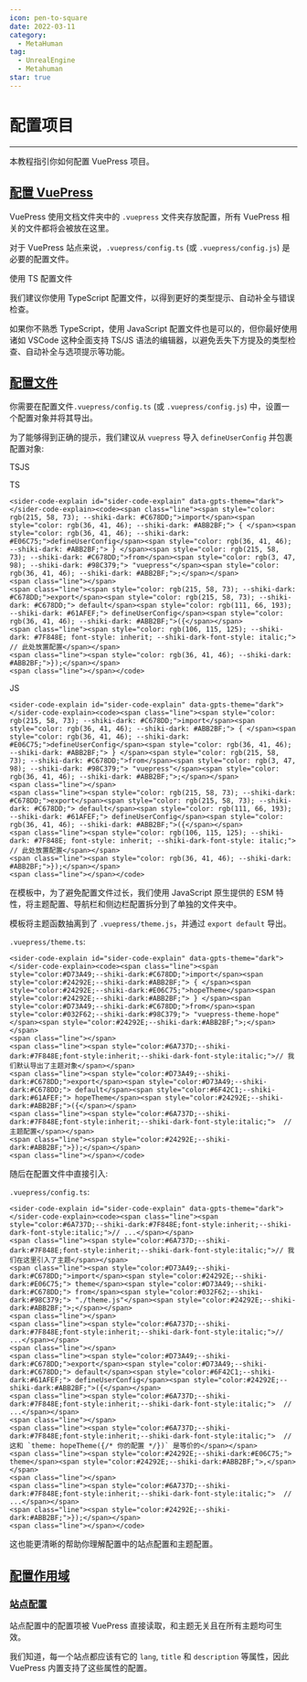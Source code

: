 ```yaml
---
icon: pen-to-square
date: 2022-03-11
category:
  - MetaHuman
tag:
  - UnrealEngine
  - Metahuman
star: true
---
```


# **配置项目**
---
本教程指引你如何配置 VuePress 项目。

## [配置 VuePress](https://jeffreytsai1004.github.io/posts/WebSiteDeploy/Vuepress/0005.html#配置-vuepress)

VuePress 使用文档文件夹中的 `.vuepress` 文件夹存放配置，所有 VuePress 相关的文件都将会被放在这里。

对于 VuePress 站点来说，`.vuepress/config.ts` (或 `.vuepress/config.js`) 是必要的配置文件。

使用 TS 配置文件

我们建议你使用 TypeScript 配置文件，以得到更好的类型提示、自动补全与错误检查。

如果你不熟悉 TypeScript，使用 JavaScript 配置文件也是可以的，但你最好使用诸如 VSCode 这种全面支持 TS/JS 语法的编辑器，以避免丢失下方提及的类型检查、自动补全与选项提示等功能。

## [配置文件](https://jeffreytsai1004.github.io/posts/WebSiteDeploy/Vuepress/0005.html#配置文件)

你需要在配置文件`.vuepress/config.ts` (或 `.vuepress/config.js`) 中，设置一个配置对象并将其导出。

为了能够得到正确的提示，我们建议从 `vuepress` 导入 `defineUserConfig` 并包裹配置对象:

TSJS

TS

```
<sider-code-explain id="sider-code-explain" data-gpts-theme="dark"></sider-code-explain><code><span class="line"><span style="color: rgb(215, 58, 73); --shiki-dark: #C678DD;">import</span><span style="color: rgb(36, 41, 46); --shiki-dark: #ABB2BF;"> { </span><span style="color: rgb(36, 41, 46); --shiki-dark: #E06C75;">defineUserConfig</span><span style="color: rgb(36, 41, 46); --shiki-dark: #ABB2BF;"> } </span><span style="color: rgb(215, 58, 73); --shiki-dark: #C678DD;">from</span><span style="color: rgb(3, 47, 98); --shiki-dark: #98C379;"> "vuepress"</span><span style="color: rgb(36, 41, 46); --shiki-dark: #ABB2BF;">;</span></span>
<span class="line"></span>
<span class="line"><span style="color: rgb(215, 58, 73); --shiki-dark: #C678DD;">export</span><span style="color: rgb(215, 58, 73); --shiki-dark: #C678DD;"> default</span><span style="color: rgb(111, 66, 193); --shiki-dark: #61AFEF;"> defineUserConfig</span><span style="color: rgb(36, 41, 46); --shiki-dark: #ABB2BF;">({</span></span>
<span class="line"><span style="color: rgb(106, 115, 125); --shiki-dark: #7F848E; font-style: inherit; --shiki-dark-font-style: italic;">  // 此处放置配置</span></span>
<span class="line"><span style="color: rgb(36, 41, 46); --shiki-dark: #ABB2BF;">});</span></span>
<span class="line"></span></code>
```

JS

```
<sider-code-explain id="sider-code-explain" data-gpts-theme="dark"></sider-code-explain><code><span class="line"><span style="color: rgb(215, 58, 73); --shiki-dark: #C678DD;">import</span><span style="color: rgb(36, 41, 46); --shiki-dark: #ABB2BF;"> { </span><span style="color: rgb(36, 41, 46); --shiki-dark: #E06C75;">defineUserConfig</span><span style="color: rgb(36, 41, 46); --shiki-dark: #ABB2BF;"> } </span><span style="color: rgb(215, 58, 73); --shiki-dark: #C678DD;">from</span><span style="color: rgb(3, 47, 98); --shiki-dark: #98C379;"> "vuepress"</span><span style="color: rgb(36, 41, 46); --shiki-dark: #ABB2BF;">;</span></span>
<span class="line"></span>
<span class="line"><span style="color: rgb(215, 58, 73); --shiki-dark: #C678DD;">export</span><span style="color: rgb(215, 58, 73); --shiki-dark: #C678DD;"> default</span><span style="color: rgb(111, 66, 193); --shiki-dark: #61AFEF;"> defineUserConfig</span><span style="color: rgb(36, 41, 46); --shiki-dark: #ABB2BF;">({</span></span>
<span class="line"><span style="color: rgb(106, 115, 125); --shiki-dark: #7F848E; font-style: inherit; --shiki-dark-font-style: italic;">  // 此处放置配置</span></span>
<span class="line"><span style="color: rgb(36, 41, 46); --shiki-dark: #ABB2BF;">});</span></span>
<span class="line"></span></code>
```

在模板中，为了避免配置文件过长，我们使用 JavaScript 原生提供的 ESM 特性，将主题配置、导航栏和侧边栏配置拆分到了单独的文件夹中。

模板将主题函数抽离到了 `.vuepress/theme.js`，并通过 `export default` 导出。

`.vuepress/theme.ts`:

```
<sider-code-explain id="sider-code-explain" data-gpts-theme="dark"></sider-code-explain><code><span class="line"><span style="color:#D73A49;--shiki-dark:#C678DD;">import</span><span style="color:#24292E;--shiki-dark:#ABB2BF;"> { </span><span style="color:#24292E;--shiki-dark:#E06C75;">hopeTheme</span><span style="color:#24292E;--shiki-dark:#ABB2BF;"> } </span><span style="color:#D73A49;--shiki-dark:#C678DD;">from</span><span style="color:#032F62;--shiki-dark:#98C379;"> "vuepress-theme-hope"</span><span style="color:#24292E;--shiki-dark:#ABB2BF;">;</span></span>
<span class="line"></span>
<span class="line"><span style="color:#6A737D;--shiki-dark:#7F848E;font-style:inherit;--shiki-dark-font-style:italic;">// 我们默认导出了主题对象</span></span>
<span class="line"><span style="color:#D73A49;--shiki-dark:#C678DD;">export</span><span style="color:#D73A49;--shiki-dark:#C678DD;"> default</span><span style="color:#6F42C1;--shiki-dark:#61AFEF;"> hopeTheme</span><span style="color:#24292E;--shiki-dark:#ABB2BF;">({</span></span>
<span class="line"><span style="color:#6A737D;--shiki-dark:#7F848E;font-style:inherit;--shiki-dark-font-style:italic;">  // 主题配置</span></span>
<span class="line"><span style="color:#24292E;--shiki-dark:#ABB2BF;">});</span></span>
<span class="line"></span></code>
```

随后在配置文件中直接引入:

`.vuepress/config.ts`:

```
<sider-code-explain id="sider-code-explain" data-gpts-theme="dark"></sider-code-explain><code><span class="line"><span style="color:#6A737D;--shiki-dark:#7F848E;font-style:inherit;--shiki-dark-font-style:italic;">// ...</span></span>
<span class="line"><span style="color:#6A737D;--shiki-dark:#7F848E;font-style:inherit;--shiki-dark-font-style:italic;">// 我们在这里引入了主题</span></span>
<span class="line"><span style="color:#D73A49;--shiki-dark:#C678DD;">import</span><span style="color:#24292E;--shiki-dark:#E06C75;"> theme</span><span style="color:#D73A49;--shiki-dark:#C678DD;"> from</span><span style="color:#032F62;--shiki-dark:#98C379;"> "./theme.js"</span><span style="color:#24292E;--shiki-dark:#ABB2BF;">;</span></span>
<span class="line"></span>
<span class="line"><span style="color:#6A737D;--shiki-dark:#7F848E;font-style:inherit;--shiki-dark-font-style:italic;">// ...</span></span>
<span class="line"></span>
<span class="line"><span style="color:#D73A49;--shiki-dark:#C678DD;">export</span><span style="color:#D73A49;--shiki-dark:#C678DD;"> default</span><span style="color:#6F42C1;--shiki-dark:#61AFEF;"> defineUserConfig</span><span style="color:#24292E;--shiki-dark:#ABB2BF;">({</span></span>
<span class="line"><span style="color:#6A737D;--shiki-dark:#7F848E;font-style:inherit;--shiki-dark-font-style:italic;">  // ...</span></span>
<span class="line"></span>
<span class="line"><span style="color:#6A737D;--shiki-dark:#7F848E;font-style:inherit;--shiki-dark-font-style:italic;">  // 这和 `theme: hopeTheme({/* 你的配置 */})` 是等价的</span></span>
<span class="line"><span style="color:#24292E;--shiki-dark:#E06C75;">  theme</span><span style="color:#24292E;--shiki-dark:#ABB2BF;">,</span></span>
<span class="line"></span>
<span class="line"><span style="color:#6A737D;--shiki-dark:#7F848E;font-style:inherit;--shiki-dark-font-style:italic;">  // ...</span></span>
<span class="line"><span style="color:#24292E;--shiki-dark:#ABB2BF;">});</span></span>
<span class="line"></span></code>
```

这也能更清晰的帮助你理解配置中的站点配置和主题配置。

## [配置作用域](https://theme-hope.vuejs.press/zh/get-started/env.html#%E7%BC%96%E8%BE%91%E5%99%A8#配置作用域)

### [站点配置](https://theme-hope.vuejs.press/zh/get-started/env.html#%E7%BC%96%E8%BE%91%E5%99%A8#站点配置)

站点配置中的配置项被 VuePress 直接读取，和主题无关且在所有主题均可生效。

我们知道，每一个站点都应该有它的 `lang`, `title` 和 `description` 等属性，因此 VuePress 内置支持了这些属性的配置。